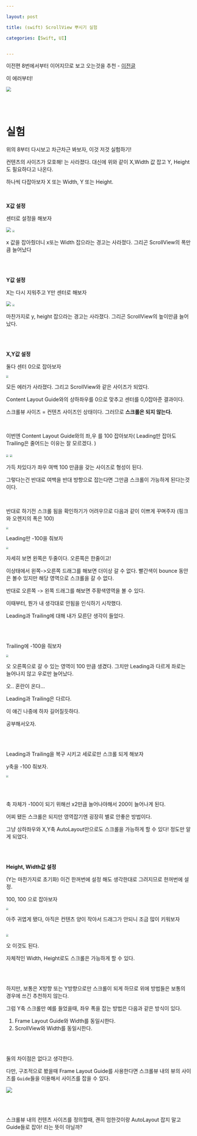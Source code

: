 ```yaml
---

layout: post

title: (swift) ScrollView 뿌시기 실험

categories: [Swift, UI]


---
```




이전편 8번에서부터 이어지므로 보고 오는것을 추천 - [이전글](https://jiseobkim.github.io/swift/ui/2021/03/17/swift-ScrollView-뿌시기.html)



이 에러부터!

<img src="/assets/images/2021-03-17/img-9.png" style="zoom:80%;" />



<br><br>

# 실험



위의 8부터 다시보고 차근차근 봐보자, 이것 저것 실험하기!

컨텐츠의 사이즈가 모호해! 는 사라졌다. 대신에 위와 같이 X,Width 값 잡고 Y, Height도 필요하다고 나온다. 

하나씩 다잡아보자 X 또는 Width, Y 또는 Height.

<br>

**X값 설정**

센터로 설정을 해보자

<img src="/assets/images/2021-03-18/img-10.png" style="zoom:80%;" />

<img src="/assets/images/2021-03-18/img-11.png" style="zoom:40%;" />

x 값을 잡아줬더니 x또는 Width 잡으라는 경고는 사라졌다. 그리곤 ScrollView의 폭만큼 늘어났다

<br><br>

**Y값 설정**

X는 다시 지워주고 Y만 센터로 해보자

<img src="/assets/images/2021-03-18/img-12.png" style="zoom:80%;" />

<img src="/assets/images/2021-03-18/img-13.png" style="zoom:40%;" />

마찬가지로 y, height 잡으라는 경고는 사라졌다. 그리곤 ScrollView의 높이만큼 늘어났다.

<br><br>

**X,Y값 설정**

둘다 센터 0으로 잡아보자

<img src="/assets/images/2021-03-18/img-14.png" style="zoom:40%;" />



모든 에러가 사라졌다. 그리고 ScrollView와 같은 사이즈가 되었다.

Content Layout Guide와의 상하좌우를 0으로 맞추고 센터를 0,0잡아준 결과이다.

스크롤뷰 사이즈 = 컨텐츠 사이즈인 상태이다. 그러므로 **스크롤은 되지 않는다.**

<br>

이번엔 Content Layout Guide와의 좌,우 를 100 잡아보자( Leading만 잡아도 Trailing은 줄어드는 이유는 잘 모르겠다. )

<img src="/assets/images/2021-03-18/img-15.png" style="zoom:40%;" />

<img src="/assets/images/2021-03-18/img-17.png" style="zoom:40%;" />

가득 차있다가 좌우 여백 100 만큼을 갖는 사이즈로 형성이 된다.

그렇다는건 반대로 여백을 반대 방향으로 잡는다면 그만큼 스크롤이 가능하게 된다는것이다.



<br>



반대로 하기전 스크롤 됨을 확인하기가 어려우므로 다음과 같이 이쁘게 꾸며주자 (핑크와 오렌지의 폭은 100)

<img src="/assets/images/2021-03-18/img-18.png" style="zoom:40%;" />



<br>

Leading만 -100을 줘보자

<img src="/assets/images/2021-03-18/img-19.png" style="zoom:40%;" />



자세히 보면 왼쪽은 두줄이다. 오른쪽은 한줄이고!

이상태에서 왼쪽->오른쪽 드래그를 해보면 더이상 갈 수 없다. 빨간색이 bounce 동안은 볼수 있지만 해당 영역으로 스크롤을 갈 수 없다.

반대로 오른쪽 -> 왼쪽 드래그를 해보면 주황색영역을 볼 수 있다. 

이때부터, 뭔가 내 생각대로 안됨을 인식하기 시작했다.

Leading과 Trailing에 대해 내가 모른단 생각이 들었다.



<br><br>

Trailing에 -100을 줘보자

<img src="/assets/images/2021-03-18/img-20.png" style="zoom:40%;" />

오 오른쪽으로 갈 수 있는 영역이 100 만큼 생겼다. 그치만 Leading과 다르게 좌로는 늘어나지 않고 우로만 늘어났다.

오.. 혼란이 온다... 

Leading과 Trailing은 다르다.

이 얘긴 나중에 하자 길어질듯하다.

공부해서오자.

<br><br>

Leading과 Trailing을 복구 시키고 세로로만 스크롤 되게 해보자

y축을 -100 줘보자.

<img src="/assets/images/2021-03-18/img-23.png" style="zoom:40%;" />



<br><br>

축 자체가 -100이 되기 위해선 x2만큼 늘어나야해서 200이 늘어나게 된다.

어찌 됐든 스크롤은 되지만 영역잡기엔 굉장히 별로 안좋은 방법이다.

그냥 상하좌우와 X,Y축 AutoLayout만으로도 스크롤을 가능하게 할 수 있다! 정도만 알게 되었다.

<br><br>

**Height, Width값 설정**

(Y는 마찬가지로 초기화) 이건 한꺼번에 설정 해도 생각한대로 그려지므로 한꺼번에 설정.

100, 100 으로 잡아보자

<img src="/assets/images/2021-03-18/img-21.png" style="zoom:40%;" />

아주 귀엽게 됐다, 아직은 컨텐츠 양이 작아서 드래그가 안되니 조금 많이 키워보자



<br>

<img src="/assets/images/2021-03-18/img-22.png" style="zoom:40%;" />

오 이것도 된다.

자체적인 Width, Height로도 스크롤은 가능하게 할 수 있다.

<br><br>

하지만, 보통은 X방향 또는 Y방향으로만 스크롤이 되게 하므로 위에 방법들은 보통의 경우에 쓰긴 추천하지 않는다.

 그럼 Y축 스크롤만 예를 들었을때, 좌우 폭을 잡는 방법은 다음과 같은 방식이 있다.

1. Frame Layout Guide와 Width를 동일시한다.
2. ScrollView와 Width를 동일시한다.

<br><br>

둘의 차이점은 없다고 생각한다.

다만, 구조적으로 봤을때 Frame Layout Guide를 사용한다면 스크롤뷰 내의 뷰의 사이즈를 `Guide`들을 이용해서 사이즈를 잡을 수 있다.

<img src="/assets/images/2021-03-18/img-24.png" style="zoom:100%;" />

<br><br>

스크롤뷰 내의 컨텐츠 사이즈를 정의할때, 괜히 엄한것이랑 AutoLayout 잡지 말고 Guide들로 잡아! 라는 뜻이 아닐까?

